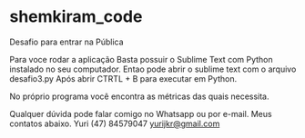 # shemkiram_code
Desafio para entrar na Pública

Para voce rodar a aplicação Basta possuir o Sublime Text com Python instalado no seu computador.
Entao pode abrir o sublime text com o arquivo desafio3.py
Após abrir CTRTL + B para executar em Python.

No próprio programa você encontra as métricas das quais necessita.

Qualquer dúvida pode falar comigo no Whatsapp ou por e-mail.
Meus contatos abaixo.
Yuri (47) 84579047
yurijkr@gmail.com

